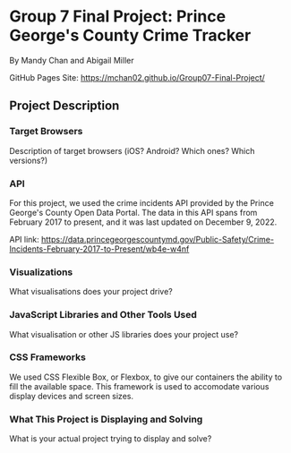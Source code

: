 # Group 7 Final Project: Prince George's County Crime Tracker

By Mandy Chan and Abigail Miller

GitHub Pages Site: https://mchan02.github.io/Group07-Final-Project/

## Project Description

### Target Browsers

Description of target browsers (iOS? Android? Which ones? Which versions?)


### API

For this project, we used the crime incidents API provided by the Prince George's County Open Data Portal. The data in this API spans from February 2017 to present, and it was last updated on December 9, 2022. 

API link: https://data.princegeorgescountymd.gov/Public-Safety/Crime-Incidents-February-2017-to-Present/wb4e-w4nf


### Visualizations

What visualisations does your project drive?


### JavaScript Libraries and Other Tools Used

What visualisation or other JS libraries does your project use?


### CSS Frameworks

We used CSS Flexible Box, or Flexbox, to give our containers the ability to fill the available space. This framework is used to accomodate various display devices and screen sizes. 


### What This Project is Displaying and Solving

What is your actual project trying to display and solve?

